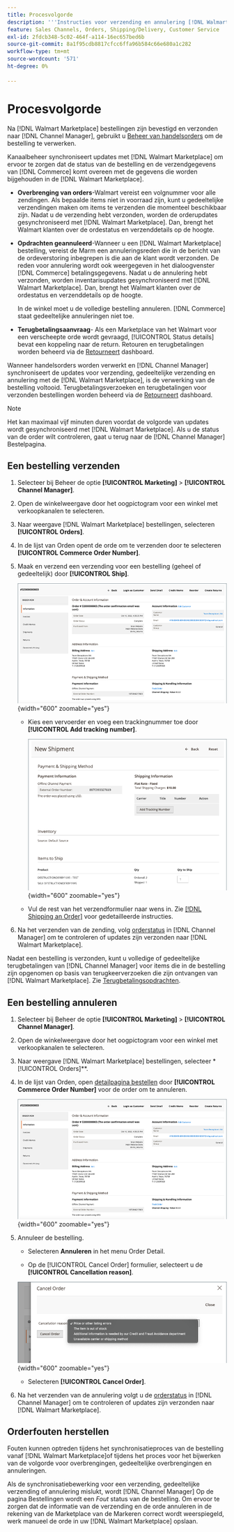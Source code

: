 ```yaml
---
title: Procesvolgorde
description: '''Instructies voor verzending en annulering [!DNL Walmart Marketplace] bestellingen van Adobe Commerce en Magento Open Source. "'
feature: Sales Channels, Orders, Shipping/Delivery, Customer Service
exl-id: 2fdcb348-5c02-464f-a114-16ec657bed6b
source-git-commit: 8a1f95cdb8817cfcc6ffa96b584c66e680a1c282
workflow-type: tm+mt
source-wordcount: '571'
ht-degree: 0%

---
```


# Procesvolgorde

Na [!DNL Walmart Marketplace] bestellingen zijn bevestigd en verzonden naar [!DNL Channel Manager], gebruikt u [Beheer van handelsorders](https://experienceleague.adobe.com/docs/commerce-admin/stores-sales/order-management/orders/orders.html#orders-workspace) om de bestelling te verwerken.

Kanaalbeheer synchroniseert updates met [!DNL Walmart Marketplace] om ervoor te zorgen dat de status van de bestelling en de verzendgegevens van [!DNL Commerce] komt overeen met de gegevens die worden bijgehouden in de [!DNL Walmart Marketplace].

* **Overbrenging van orders**-Walmart vereist een volgnummer voor alle zendingen. Als bepaalde items niet in voorraad zijn, kunt u gedeeltelijke verzendingen maken om items te verzenden die momenteel beschikbaar zijn. Nadat u de verzending hebt verzonden, worden de orderupdates gesynchroniseerd met [!DNL Walmart Marketplace]. Dan, brengt het Walmart klanten over de ordestatus en verzenddetails op de hoogte.

* **Opdrachten geannuleerd**-Wanneer u een [!DNL Walmart Marketplace] bestelling, vereist de Marm een annuleringsreden die in de bericht van de ordeverstoring inbegrepen is die aan de klant wordt verzonden. De reden voor annulering wordt ook weergegeven in het dialoogvenster [!DNL Commerce] betalingsgegevens. Nadat u de annulering hebt verzonden, worden inventarisupdates gesynchroniseerd met [!DNL Walmart Marketplace]. Dan, brengt het Walmart klanten over de ordestatus en verzenddetails op de hoogte.

  In de winkel moet u de volledige bestelling annuleren. [!DNL Commerce] staat gedeeltelijke annuleringen niet toe.

* **Terugbetalingsaanvraag**- Als een Marketplace van het Walmart voor een verscheepte orde wordt gevraagd, [!UICONTROL Status details] bevat een koppeling naar de return. Retouren en terugbetalingen worden beheerd via de [Retourneert](return-refund-orders.md) dashboard.

Wanneer handelsorders worden verwerkt en [!DNL Channel Manager] synchroniseert de updates voor verzending, gedeeltelijke verzending en annulering met de [!DNL Walmart Marketplace], is de verwerking van de bestelling voltooid. Terugbetalingsverzoeken en terugbetalingen voor verzonden bestellingen worden beheerd via de [Retourneert](return-refund-orders.md) dashboard.

>[!NOTE]
>
> Het kan maximaal vijf minuten duren voordat de volgorde van updates wordt gesynchroniseerd met [!DNL Walmart Marketplace]. Als u de status van de order wilt controleren, gaat u terug naar de [!DNL Channel Manager] Bestelpagina.

## Een bestelling verzenden

1. Selecteer bij Beheer de optie **[!UICONTROL Marketing]** > **[!UICONTROL Channel Manager]**.

1. Open de winkelweergave door het oogpictogram voor een winkel met verkoopkanalen te selecteren.

1. Naar weergave [!DNL Walmart Marketplace] bestellingen, selecteren **[!UICONTROL Orders]**.

1. In de lijst van Orden opent de orde om te verzenden door te selecteren **[!UICONTROL Commerce Order Number]**.

1. Maak en verzend een verzending voor een bestelling (geheel of gedeeltelijk) door **[!UICONTROL Ship]**.

   ![Gedetailleerde weergave voor handelsorders voor een [!DNL Walmart Marketplace] bestellen](assets/order-detail-with-external-order-id.png){width="600" zoomable="yes"}

   * Kies een vervoerder en voeg een trackingnummer toe door **[!UICONTROL Add tracking number]**.

     ![Gedetailleerde weergave voor handelsorders voor een [!DNL Walmart Marketplace] bestellen](assets/order-shipment-add-tracking-number.png){width="600" zoomable="yes"}

   * Vul de rest van het verzendformulier naar wens in. Zie [[!DNL Shipping an Order]](https://experienceleague.adobe.com/docs/commerce-admin/stores-sales/order-management/orders/order-ship.html) voor gedetailleerde instructies.

1. Na het verzenden van de zending, volg [orderstatus](manage-orders.md#about-order-status) in [!DNL Channel Manager] om te controleren of updates zijn verzonden naar [!DNL Walmart Marketplace].

Nadat een bestelling is verzonden, kunt u volledige of gedeeltelijke terugbetalingen van [!DNL Channel Manager] voor items die in de bestelling zijn opgenomen op basis van terugkeerverzoeken die zijn ontvangen van [!DNL Walmart Marketplace]. Zie [Terugbetalingsopdrachten](return-refund-orders.md).

## Een bestelling annuleren

1. Selecteer bij Beheer de optie **[!UICONTROL Marketing]** > **[!UICONTROL Channel Manager]**.

1. Open de winkelweergave door het oogpictogram voor een winkel met verkoopkanalen te selecteren.

1. Naar weergave [!DNL Walmart Marketplace] bestellingen, selecteer *[!UICONTROL Orders]**.

1. In de lijst van Orden, open [detailpagina bestellen](manage-orders.md#view-order-detail) door **[!UICONTROL Commerce Order Number]** voor de order om te annuleren.

   ![Gedetailleerde weergave voor handelsorders voor een[!DNL Walmart Marketplace]bestellen](assets/order-detail-with-external-order-id.png){width="600" zoomable="yes"}

1. Annuleer de bestelling.

   * Selecteren **Annuleren** in het menu Order Detail.

   * Op de [!UICONTROL Cancel Order] formulier, selecteert u de **[!UICONTROL Cancellation reason]**.

   ![Gedetailleerde weergave voor handelsorders voor een [!DNL Walmart Marketplace] bestellen](assets/cancel-order-reason-selector.png){width="600" zoomable="yes"}

   * Selecteren **[!UICONTROL Cancel Order]**.

1. Na het verzenden van de annulering volgt u de [orderstatus](manage-orders.md#about-order-status) in [!DNL Channel Manager] om te controleren of updates zijn verzonden naar [!DNL Walmart Marketplace].

## Orderfouten herstellen

Fouten kunnen optreden tijdens het synchronisatieproces van de bestelling vanaf [!DNL Walmart Marketplace]of tijdens het proces voor het bijwerken van de volgorde voor overbrengingen, gedeeltelijke overbrengingen en annuleringen.

Als de synchronisatiebewerking voor een verzending, gedeeltelijke verzending of annulering mislukt, wordt [!DNL Channel Manager] Op de pagina Bestellingen wordt een _Fout_ status van de bestelling. Om ervoor te zorgen dat de informatie van de verzending en de orde annuleren in de rekening van de Marketplace van de Markeren correct wordt weerspiegeld, werk manueel de orde in uw [!DNL Walmart Marketplace] opslaan.


